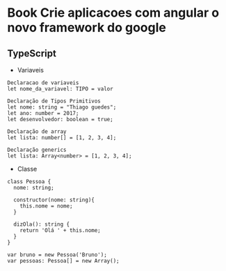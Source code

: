 # Book Crie aplicacoes com angular o novo framework do google 

## TypeScript
* Variaveis
```
Declaracao de variaveis
let nome_da_variavel: TIPO = valor

Declaração de Tipos Primitivos
let nome: string = "Thiago guedes";
let ano: number = 2017;
let desenvolvedor: boolean = true;

Declaração de array
let lista: number[] = [1, 2, 3, 4];

Declaração generics
let lista: Array<number> = [1, 2, 3, 4];
```

* Classe
```
class Pessoa {
  nome: string;

  constructor(nome: string){
    this.nome = nome; 
  }

  dizOla(): string {
    return 'Olá ' + this.nome;
  }
}

var bruno = new Pessoa('Bruno');
var pessoas: Pessoa[] = new Array();
```

